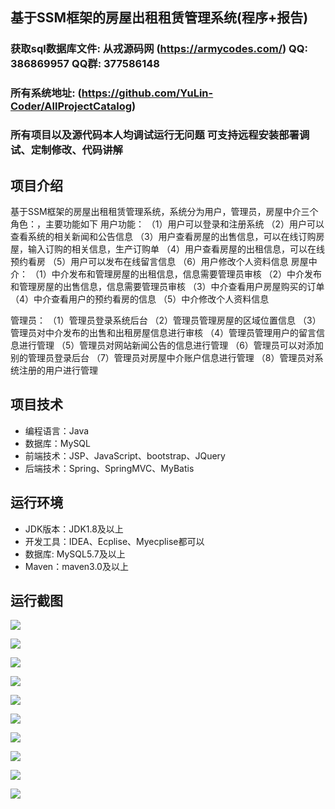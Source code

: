 ## 基于SSM框架的房屋出租租赁管理系统(程序+报告)

###  获取sql数据库文件: 从戎源码网 (https://armycodes.com/) QQ: 386869957 QQ群: 377586148
###  所有系统地址: (https://github.com/YuLin-Coder/AllProjectCatalog) 
###  所有项目以及源代码本人均调试运行无问题 可支持远程安装部署调试、定制修改、代码讲解

## 项目介绍
基于SSM框架的房屋出租租赁管理系统，系统分为用户，管理员，房屋中介三个角色：，主要功能如下
用户功能：
（1）用户可以登录和注册系统
（2）用户可以查看系统的相关新闻和公告信息
（3）用户查看房屋的出售信息，可以在线订购房屋，输入订购的相关信息，生产订购单
（4）用户查看房屋的出租信息，可以在线预约看房
（5）用户可以发布在线留言信息
（6）用户修改个人资料信息
房屋中介：
（1）中介发布和管理房屋的出租信息，信息需要管理员审核
（2）中介发布和管理房屋的出售信息，信息需要管理员审核
（3）中介查看用户房屋购买的订单
（4）中介查看用户的预约看房的信息
（5）中介修改个人资料信息	

管理员：
（1）管理员登录系统后台
（2）管理员管理房屋的区域位置信息
（3）管理员对中介发布的出售和出租房屋信息进行审核
（4）管理员管理用户的留言信息进行管理
（5）管理员对网站新闻公告的信息进行管理
（6）管理员可以对添加别的管理员登录后台
（7）管理员对房屋中介账户信息进行管理
（8）管理员对系统注册的用户进行管理

## 项目技术
- 编程语言：Java
- 数据库：MySQL
- 前端技术：JSP、JavaScript、bootstrap、JQuery
- 后端技术：Spring、SpringMVC、MyBatis

## 运行环境
- JDK版本：JDK1.8及以上
- 开发工具：IDEA、Ecplise、Myecplise都可以
- 数据库: MySQL5.7及以上
- Maven：maven3.0及以上

## 运行截图
![](screenshot/1.png)

![](screenshot/2.jpg)

![](screenshot/3.jpg)

![](screenshot/4.jpg)

![](screenshot/5.jpg)

![](screenshot/6.jpg)

![](screenshot/7.jpg)

![](screenshot/8.jpg)

![](screenshot/9.jpg)

![](screenshot/10.jpg)